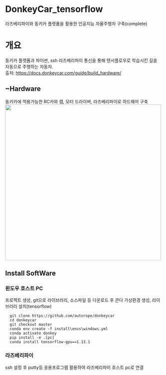 # DonkeyCar_tensorflow
라즈베리파이와 동키카 플랫폼을 활용한 인공지능 자율주행차 구축(complete)

# 개요      
동키카 플랫폼과 파이썬, ssh 라즈베리파이 통신을 통해 텐서플로우로 학습시킨 길을 자동으로 주행하는 자동차.     
출처: https://docs.donkeycar.com/guide/build_hardware/

## ~Hardware
동키카에 적용가능한 RC카와 캠, 모터 드라이버, 라즈베리파이로 하드웨어 구축
<img width="500" src="https://user-images.githubusercontent.com/33739448/102475142-dc4c5d00-409c-11eb-94a3-97d54a1e6a54.jpg">

## Install SoftWare      
 ### 윈도우 호스트 PC     
 프로젝트 생성, git으로 라이브러리, 소스파일 등 다운로드 후 콘다 가상환경 생성, 라이브러리 설치(tensorflow)       
 
      git clone https://github.com/autorope/donkeycar
      cd donkeycar
      git checkout master
      conda env create -f install\envs\windows.yml     
      conda activate donkey     
      pip install -e .[pc]     
      conda install tensorflow-gpu==1.13.1      
      
### 라즈베리파이
 ssh 설정 후 putty등 응용프로그램 활용하여 라즈베리파이 호스트 pc로 연결

